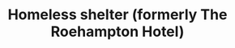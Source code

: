 ---
title: "Homeless shelter (formerly The Roehampton Hotel)"
url: /toronto/homeless-shelter-formerly-the-roehampton-hotel/
shop: vacant
---